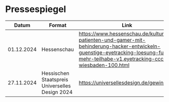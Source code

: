 # Pressespiegel


| Datum      | Format                                          | Link                                                                                                         |
| ------------ | ------------------------------------------------- | -------------------------------------------------------------------------------------------------------------- |
| 01.12.2024 | Hessenschau                                     | https://www.hessenschau.de/kultur/als-patienten-und-gamer-mit-behinderung-hacker-entwickeln-guenstige-eyetracking-loesung-fuer-mehr-teilhabe-v1,eyetracking-ccc-wiesbaden-100.html |
| 27.11.2024 | Hessischen Staatspreis Universelles Design 2024 | https://universellesdesign.de/gewinner                                                                          |
